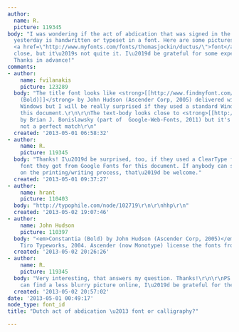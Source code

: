 ```yaml
---
author:
  name: R.
  picture: 119345
body: "I was wondering if the act of abdication that was signed in the Netherlands
  yesterday is handwritten or typeset in a font. Here are some pictures I found:\r\n\r\n<ul><li>http://www.google.com/hostednews/getty/media/ALeqM5iDOK5lfyRa5mKmxWgw3EDdYMjlTQ?docId=167786391</li>\r\n<li>http://image.gala.de/v1/cms/Gx/thronwechsel-urkunde_5864477-landscape-lightbox.jpg?v=7659203</li>\r\n<li>http://www.nrc.nl/wp-content/uploads/2013/04/ANP-23178448.jpg</li></ul>\r\n\r\nThis
  <a href=\"http://www.myfonts.com/fonts/thomasjockin/ductus/\">font</a> seems pretty
  close, but it\u2019s not quite it. I\u2019d be grateful for some expert advice.
  Thanks in advance!"
comments:
- author:
    name: fvilanakis
    picture: 123289
  body: "The title font looks like <strong>[[http://www.findmyfont.com/index.php/fonts/font-preview?fset=MS-Windows-Fonts&ffam=Constantia%20-%20Bold&fid=52aa0a3cdfe35d06f7b5ee97ab0cb6f3&fsize=36&text=BEATRIX%20%2F%20WILLEM%20-%20ALEXANDER&wrap=2|Constantia
    (Bold)]]</strong> by John Hudson (Ascender Corp, 2005) delivered with Microsoft
    Windows but I will be really surprised if they used a standard Windows font in
    this document.\r\n\r\nThe text-body looks close to <strong>[[http://www.findmyfont.com/index.php/fonts/font-preview?fset=Google-Web-Fonts&ffam=Fondamento%20-%20Regular&fid=bc5bd19e57c28417fe4e8a88c345073c&fsize=60&text=Prins%20van%20Oranje%2C%20overeenkomstig&wrap=2|Fondamento]]</strong>
    by Brian J. Bonislawsky (part of  Google-Web-Fonts, 2011) but it's probably still
    not a perfect match\r\n"
  created: '2013-05-01 06:58:32'
- author:
    name: R.
    picture: 119345
  body: "Thanks! I\u2019d be surprised, too, if they used a ClearType font and a free
    font they got from Google Fonts for this document. If anybody can shed more light
    on the printing/writing process, that\u2019d be welcome."
  created: '2013-05-01 09:37:27'
- author:
    name: hrant
    picture: 110403
  body: "http://typophile.com/node/102719\r\n\r\nhhp\r\n"
  created: '2013-05-02 19:07:46'
- author:
    name: John Hudson
    picture: 110397
  body: "<em>Constantia (Bold) by John Hudson (Ascender Corp, 2005)</em>\r\n\r\nActually
    Tiro Typeworks, 2004. Ascender (now Monotype) license the fonts from Microsoft."
  created: '2013-05-02 20:26:26'
- author:
    name: R.
    picture: 119345
  body: "Very interesting, that answers my question. Thanks!\r\n\r\nPS: If anyone
    can find a less blurry picture online, I\u2019d be grateful for the link."
  created: '2013-05-02 20:57:02'
date: '2013-05-01 00:49:17'
node_type: font_id
title: "Dutch act of abdication \u2013 font or calligraphy?"

---
```

